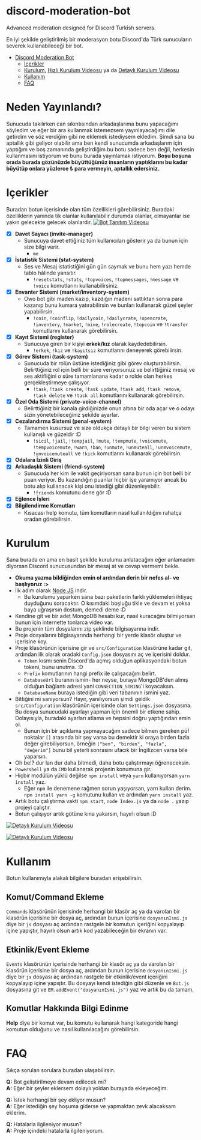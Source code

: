 # discord-moderation-bot
 Advanced moderation designed for Discord Turkish servers.

 En iyi şekilde geliştirilmiş bir moderasyon botu Discord'da Türk sunucuların severek kullanabileceği bir bot.
 
 - [Discord Moderation Bot](#discord-moderation-bot)
    - [İçerikler](#içerikler)
    - [Kurulum](#kurulum), [Hızlı Kurulum Videosu](https://youtu.be/xau_vBwhqAI) ya da [Detaylı Kurulum Videosu](https://youtu.be/4D-UvhETm48)
    - [Kullanım](#kullanım)
    - [FAQ](#faq)
 


    
    
# Neden Yayınlandı?
 Sunucuda takılırken can sıkıntısından arkadaşlarıma bunu yapacağımı söyledim ve eğer bir ara kullanmak istemezsem yayınlayacağımı dile getirdim ve söz verdiğim gibi ne eklemek istediysem ekledim. Şimdi sana bu aptallık gibi geliyor olabilir ama ben kendi sunucumda arkadaşlarım için yaptığım ve boş zamanında geliştirdiğim bu botu sadece ben değil, herkesin kullanmasını istiyorum ve bunu burada yayınlamak istiyorum. **Boşu boşuna orada burada gözünüzde büyüttüğünüz insanların yaptıklarını bu kadar büyütüp onlara yüzlerce ₺ para vermeyin, aptallık edersiniz.**
    

# Içerikler
 Buradan botun içerisinde olan tüm özellikleri görebilirsiniz. Buradaki özelliklerin yanında tik olanlar kullanılabilir durumda olanlar, olmayanlar ise yakın gelecekte gelecek olanlardır.
 [![Bot Tanıtım Videosu](https://img.youtube.com/vi/5ZPOEhTD0yo/maxresdefault.jpg)](https://youtu.be/5ZPOEhTD0yo)

 - [x] **Davet Sayacı (invite-manager)**
   * Sunucuya davet ettiğiniz tüm kullanıcıları gösterir ya da bunun için size bilgi verir.
     * `me`
 - [x] **İstatistik Sistemi (stat-system)**
   * Ses ve Mesaj istatistiğini gün gün saymak ve bunu hem yazı hemde tablo hâlinde yansıtır.
     * `!resetstats`, `!stats`, `!topvoices`, `!topmessages`, `!message` ve `!voice` komutlarını kullanabilirsiniz.
 - [x] **Envanter Sistemi (market/inventory-system)**
   * Owo bot gibi maden kazıp, kazdığın madeni sattıktan sonra para kazanıp bunu kumara yatırabilirsin ve bunları kullanarak güzel şeyler yapabilirsin.
     * `!coin`, `!coinflip`, `!dailycoin`, `!dailycrate`, `!opencrate`, `!inventory`, `!market`, `!mine`, `!rolecreate`, `!topcoin` ve `!transfer` komutlarını kullanarak görebilirsin.
 - [x] **Kayıt Sistemi (register)**
   * Sunucuya giren bir kişiyi **erkek/kız** olarak kaydedebilirsin.
     * `!erkek`, `!kız` ve `!kayıtsız` komutlarını deneyerek görebilirsin.
 - [x] **Görev Sistemi (task-system)**
   * Sunucuda bir rolün üstüne istediğiniz gibi görev oluşturabilirsin. Belirttiğiniz rol için belli bir süre veriyorsunuz ve belirttiğiniz mesaj ve ses aktifliğini o süre tamamlanana kadar o rolde olan herkes gerçekleştirmeye çalışıyor.
     * `!task`, `!task create`, `!task update`, `!task add`, `!task remove`, `!task delete` ve `!task all` komutlarını kullanarak görebilirsin.
 - [x] **Özel Oda Sistemi (private-voice-channel)**
   * Belirttiğiniz bir kanala girdiğinizde onun altına bir oda açar ve o odayı sizin yönetebileceğiniz şekilde ayarlar.
 - [x] **Cezalandırma Sistemi (penal-system)**
   * Tamamen kusursuz ve size oldukça detaylı bir bilgi veren bu sistem kullanışlı ve güzeldir :D
     * `!sicil`, `!jail`, `!tempjail`, `!mute`, `!tempmute`, `!voicemute`, `!tempvoicemute`, `!warn`, `!ban`, `!unmute`, `!unmuteall`, `!unmvoicemute`, `!unvoicemuteall` ve `!kick` komutlarını kullanarak görebilirsin.
 - [x] **Odalara İzinli Giriş**
 - [x] **Arkadaşlık Sistemi (friend-system)**
   * Sunucuda her kim ile vakit geçiriyorsan sana bunun için bot belli bir puan veriyor. Bu kazandığın puanlar hiçbir işe yaramıyor ancak bu botu alıp kullanacak kişi onu istediği gibi düzenleyebilir.
     * `!friends` komutunu dene gör :D
 - [x] **Eğlence İşleri**
 - [x] **Bilgilendirme Komutları**
   * Kısacası help komutu, tüm komutların nasıl kullanıldığını rahatça oradan görebilirsin.


# Kurulum
Sana burada en ama en basit şekilde kurulumu anlatacağım eğer anlamadım diyorsan Discord sunucusundan bir mesaj at ve cevap vermemi bekle.

* **Okuma yazma bildiğinden emin ol ardından derin bir nefes al- ve başlıyoruz :>**
* İlk adım olarak [Node JS](https://nodejs.org/en/) indir.
  * Bu kurulumu yaparken sana bazı paketlerin farklı yüklemeleri ihtiyaç duyduğunu soracaktır. O kısımdaki boşluğu tikle ve devam et yoksa baya uğraşırsın dostum, demedi deme :D
* Kendine git ve bir adet MongoDB hesabı kur, nasıl kuracağını bilmiyorsan bunun için internette tonlarca video var.
* Bu projenin tüm dosyalarını zip şeklinde bilgisayarına indir.
* Proje dosyalarını bilgisayarında herhangi bir yerde klasör oluştur ve içerisine koy.
* Proje klasörünün içerisine gir ve `src/Configuration` klasörüne kadar git, ardından ilk olarak oradaki `Config.json` dosyasını aç ve içerisini doldur.
  * `Token` kısmı senin Discord'da açmış olduğun aplikasyondaki botun tokeni, bunu unutma. :D
  * `Prefix` komutlarının hangi prefix ile çalışacağını belirt.
  * `DatabaseUrl` buranın ismin- her neyse, buraya MongoDB'den almış olduğun bağlantı adresi yani `CONNECTION_STRING`'i koyacaksın.
  * `DatabaseName` buraya istediğin gibi veri tabanının ismini yaz.
* Bittiğini mi sanıyorsun? Hayır, yanılıyorsun şimdi geldik `src/Configuration` klasörünün içerisinde olan `Settings.json` dosyasına. Bu dosya sunucudaki ayarlayı yapman için önemli bir etkene sahip. Dolayısıyla, buradaki ayarları atlama ve hepsini doğru yaptığından emin ol.
  * Bunun için bir açıklama yapmayacağım sadece bilmen gereken püf noktalar `[]` arasında bir şey varsa bu demektir ki oraya birden fazla değer girebiliyorsun, örneğin `["ben", "birden", "fazla", "değerim"]` bunu bil yeterli sonrasını ufacık bir İngilizcen varsa bile yaparsın.
* Oh be!? dur lan dur daha bitmedi, daha botu çalıştırmayı öğreneceksin.
* `Powershell` ya da `CMD` kullanarak projenin konumuna gir.
* Hiçbir modülün yüklü değilse `npm install` veya `yarn` kullanıyorsan `yarn install` yaz.
  * Eğer `npm` ile denemene rağmen sorun yaşıyorsan, yarn kullan derim. `npm install yarn -g` komutunu kullan ve ardından `yarn install` yaz.
* Artık botu çalıştırma vakti `npm start`, `node Index.js` ya da `node .` yazıp projeyi çalıştır.
* Botun çalışıyor artık götüne kına yakarsın, hayırlı olsun :D

[![Detaylı Kurulum Videosu](https://img.youtube.com/vi/4D-UvhETm48/maxresdefault.jpg)](https://youtu.be/4D-UvhETm48)

[![Detaylı Kurulum Videosu](https://img.youtube.com/vi/xau_vBwhqAI/maxresdefault.jpg)](https://youtu.be/xau_vBwhqAI)

# Kullanım
Botun kullanımıyla alakalı bilgilere buradan erişebilirsin.

## Komut/Command Ekleme
`Commands` klasörünün içerisinde herhangi bir klasör aç ya da varolan bir klasörün içerisine bir dosya aç, ardından bunun içerisine `dosyanınIsmi.js` diye bir `js` dosyası aç ardından rastgele bir komutun içeriğini kopyalayıp içine yapıştır, hayırlı olsun artık kod yazabileceğin bir ekranın var.

## Etkinlik/Event Ekleme
`Events` klasörünün içerisinde herhangi bir klasör aç ya da varolan bir klasörün içerisine bir dosya aç, ardından bunun içerisine `dosyanınIsmi.js` diye bir `js` dosyası aç ardından rastgele bir etkinlik/event içeriğini kopyalayıp içine yapıştır. Bu dosyayı kendi istediğin gibi düzenle ve `Bot.js` dosyasına git ve `EM.addEvent("dosyanınIsmi.js")` yaz ve artık bu da tamam.

## Komutlar Hakkında Bilgi Edinme
**Help** diye bir komut var, bu komutu kullanarak hangi kategoride hangi komutun olduğunu ve nasıl kullanılacağını görebilirsin.

# FAQ
Sıkça sorulan sorulara buradan ulaşabilirsin.

**Q:** Bot geliştirilmeye devam edilecek mi?<br />
**A:** Eğer bir şeyler eklersem dolaylı yoldan burayada ekleyeceğim.

**Q:** İstek herhangi bir şey ekliyor musun?<br />
**A:** Eğer istediğin şey hoşuma giderse ve yapmaktan zevk alacaksam eklerim.

**Q:** Hatalarla ilgileniyor musun?<br />
**A:** Proje içindeki hatalarla ilgileniyorum.


